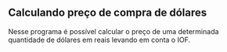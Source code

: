 ## Calculando preço de compra de dólares

Nesse programa é possível calcular o preço de uma determinada quantidade de dólares em reais levando em conta o IOF.
